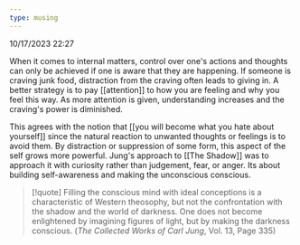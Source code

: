```yaml
---
type: musing
---
```

10/17/2023 22:27

  

When it comes to internal matters, control over one's actions and thoughts can only be achieved if one is aware that they are happening. If someone is craving junk food, distraction from the craving often leads to giving in. A better strategy is to pay [[attention]] to how you are feeling and why you feel this way. As more attention is given, understanding increases and the craving's power is diminished. 

This agrees with the notion that [[you will become what you hate about yourself]] since the natural reaction to unwanted thoughts or feelings is to avoid them. By distraction or suppression of some form, this aspect of the self grows more powerful. Jung's approach to [[The Shadow]] was to approach it with curiosity rather than judgement, fear, or anger. Its about building self-awareness and making the unconscious conscious.

>[!quote]
>Filling the conscious mind with ideal conceptions is a characteristic of Western theosophy, but not the confrontation with the shadow and the world of darkness. One does not become enlightened by imagining figures of light, but by making the darkness conscious. (_The Collected Works of Carl Jung_, Vol. 13, Page 335)



